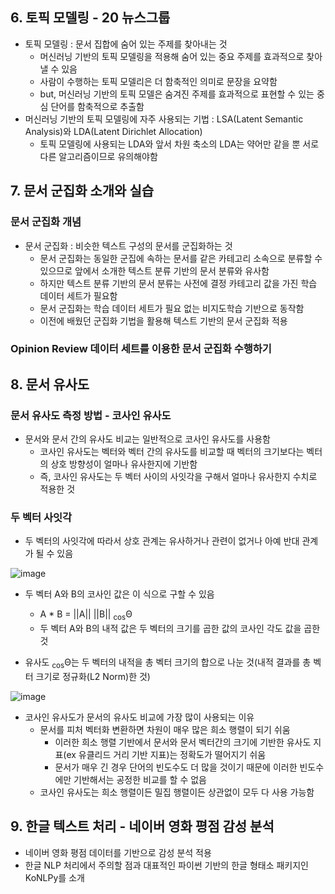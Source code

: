 ## 6. 토픽 모델링 - 20 뉴스그룹
- 토픽 모델링 : 문서 집합에 숨어 있는 주제를 찾아내는 것
  - 머신러닝 기반의 토픽 모델링을 적용해 숨어 있는 중요 주제를 효과적으로 찾아낼 수 있음
  - 사람이 수행하는 토픽 모델리은 더 함축적인 의미로 문장을 요약함
  - but, 머신러닝 기반의 토픽 모델은 숨겨진 주제를 효과적으로 표현할 수 있는 중심 단어를 함축적으로 추출함
- 머신러닝 기반의 토픽 모델링에 자주 사용되는 기법 : LSA(Latent Semantic Analysis)와 LDA(Latent Dirichlet Allocation)
  - 토픽 모델링에 사용되는 LDA와 앞서 차원 축소의 LDA는 약어만 같을 뿐 서로 다른 알고리즘이므로 유의해야함
  
## 7. 문서 군집화 소개와 실습
### 문서 군집화 개념
- 문서 군집화 : 비슷한 텍스트 구성의 문서를 군집화하는 것
  - 문서 군집화는 동일한 군집에 속하는 문서를 같은 카테고리 소속으로 분류할 수 있으므로 앞에서 소개한 텍스트 분류 기반의 문서 분류와 유사함
  - 하지만 텍스트 분류 기반의 문서 분류는 사전에 결정 카테고리 값을 가진 학습 데이터 세트가 필요함
  - 문서 군집화는 학습 데이터 세트가 필요 없는 비지도학습 기반으로 동작함
  - 이전에 배웠던 군집화 기법을 활용해 텍스트 기반의 문서 군집화 적용
### Opinion Review 데이터 세트를 이용한 문서 군집화 수행하기

## 8. 문서 유사도
### 문서 유사도 측정 방법 - 코사인 유사도
- 문서와 문서 간의 유사도 비교는 일반적으로 코사인 유사도를 사용함
  - 코사인 유사도는 벡터와 벡터 간의 유사도를 비교할 때 벡터의 크기보다는 벡터의 상호 방향성이 얼마나 유사한지에 기반함
  - 즉, 코사인 유사도는 두 벡터 사이의 사잇각을 구해서 얼마나 유사한지 수치로 적용한 것
### 두 벡터 사잇각
- 두 벡터의 사잇각에 따라서 상호 관계는 유사하거나 관련이 없거나 아예 반대 관계가 될 수 있음

![image](https://user-images.githubusercontent.com/49123169/76951488-1bebea00-694f-11ea-94af-a2ad4873724b.png)

- 두 벡터 A와 B의 코사인 값은 이 식으로 구할 수 있음
  - A * B = ||A|| ||B|| <sub>cos</sub>Θ
  - 두 벡터 A와 B의 내적 값은 두 벡터의 크기를 곱한 값의 코사인 각도 값을 곱한 것
  
- 유사도 <sub>cos</sub>Θ는 두 벡터의 내적을 총 벡터 크기의 합으로 나눈 것(내적 결과를 총 벡터 크기로 정규화(L2 Norm)한 것)

![image](https://user-images.githubusercontent.com/49123169/76951557-332ad780-694f-11ea-9be3-ef62fa473083.png)

- 코사인 유사도가 문서의 유사도 비교에 가장 많이 사용되는 이유
  - 문서를 피처 벡터화 변환하면 차원이 매우 많은 희소 행렬이 되기 쉬움
    - 이러한 희소 행렬 기반에서 문서와 문서 벡터간의 크기에 기반한 유사도 지표(ex 유클리드 거리 기반 지표)는 정확도가 떨어지기 쉬움
    - 문서가 매우 긴 경우 단어의 빈도수도 더 많을 것이기 때문에 이러한 빈도수에만 기반해서는 공정한 비교를 할 수 없음
  - 코사인 유사도는 희소 행렬이든 밀집 행렬이든 상관없이 모두 다 사용 가능함
 
## 9. 한글 텍스트 처리 - 네이버 영화 평점 감성 분석
- 네이버 영화 평점 데이터를 기반으로 감성 분석 적용
- 한글 NLP 처리에서 주의할 점과 대표적인 파이썬 기반의 한글 형태소 패키지인 KoNLPy를 소개

